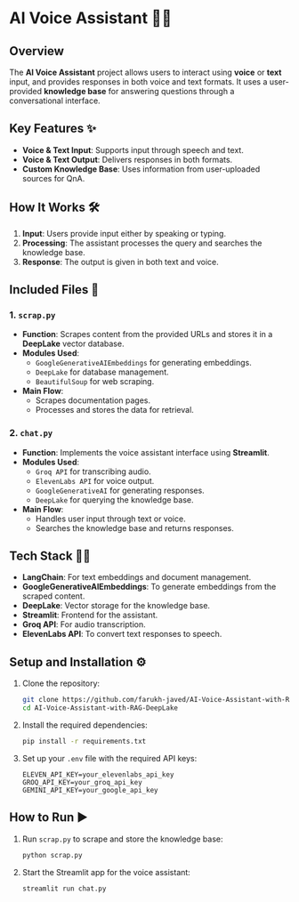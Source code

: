 # AI Voice Assistant 🤖🎤

## Overview
The **AI Voice Assistant** project allows users to interact using **voice** or **text** input, and provides responses in both voice and text formats. It uses a user-provided **knowledge base** for answering questions through a conversational interface.

## Key Features ✨
- **Voice & Text Input**: Supports input through speech and text.
- **Voice & Text Output**: Delivers responses in both formats.
- **Custom Knowledge Base**: Uses information from user-uploaded sources for QnA.

## How It Works 🛠️
1. **Input**: Users provide input either by speaking or typing.
2. **Processing**: The assistant processes the query and searches the knowledge base.
3. **Response**: The output is given in both text and voice.

## Included Files 📂

### 1. `scrap.py`
- **Function**: Scrapes content from the provided URLs and stores it in a **DeepLake** vector database.
- **Modules Used**: 
  - `GoogleGenerativeAIEmbeddings` for generating embeddings.
  - `DeepLake` for database management.
  - `BeautifulSoup` for web scraping.
- **Main Flow**:
  - Scrapes documentation pages.
  - Processes and stores the data for retrieval.

### 2. `chat.py`
- **Function**: Implements the voice assistant interface using **Streamlit**.
- **Modules Used**: 
  - `Groq API` for transcribing audio.
  - `ElevenLabs API` for voice output.
  - `GoogleGenerativeAI` for generating responses.
  - `DeepLake` for querying the knowledge base.
- **Main Flow**:
  - Handles user input through text or voice.
  - Searches the knowledge base and returns responses.

## Tech Stack 🧑‍💻
- **LangChain**: For text embeddings and document management.
- **GoogleGenerativeAIEmbeddings**: To generate embeddings from the scraped content.
- **DeepLake**: Vector storage for the knowledge base.
- **Streamlit**: Frontend for the assistant.
- **Groq API**: For audio transcription.
- **ElevenLabs API**: To convert text responses to speech.

## Setup and Installation ⚙️
1. Clone the repository:
   ```bash
   git clone https://github.com/farukh-javed/AI-Voice-Assistant-with-RAG-DeepLake.git
   cd AI-Voice-Assistant-with-RAG-DeepLake
   ```
2. Install the required dependencies:
   ```bash
   pip install -r requirements.txt
   ```
3. Set up your `.env` file with the required API keys:
   ```
   ELEVEN_API_KEY=your_elevenlabs_api_key
   GROQ_API_KEY=your_groq_api_key
   GEMINI_API_KEY=your_google_api_key
   ```

## How to Run ▶️
1. Run `scrap.py` to scrape and store the knowledge base:
   ```bash
   python scrap.py
   ```
2. Start the Streamlit app for the voice assistant:
   ```bash
   streamlit run chat.py
   ```
